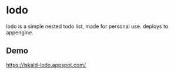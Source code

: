 # lodo
lodo is a simple nested todo list, made for personal use.
deploys to appengine.

## Demo
https://iskald-lodo.appspot.com/
